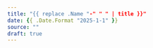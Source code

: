 ```yaml
---
title: "{{ replace .Name "-" " " | title }}"
date: {{ .Date.Format "2025-1-1" }}
source: ""
draft: true
---
```


